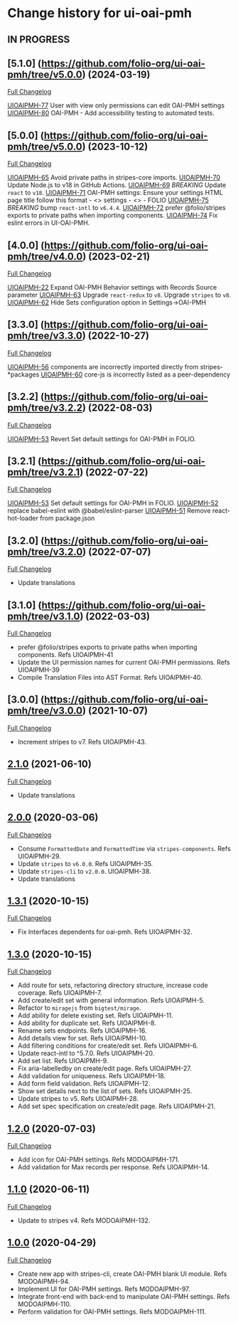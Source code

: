# Change history for ui-oai-pmh

## IN PROGRESS

## [5.1.0] (https://github.com/folio-org/ui-oai-pmh/tree/v5.0.0) (2024-03-19)
[Full Changelog](https://github.com/folio-org/ui-oai-pmh/compare/v5.0.0...v5.1.0)

[UIOAIPMH-77](https://issues.folio.org/browse/UIOAIPMH-77) User with view only permissions can edit OAI-PMH settings
[UIOAIPMH-80](https://folio-org.atlassian.net/browse/UIOAIPMH-80) OAI-PMH - Add accessibility testing to automated tests.

## [5.0.0] (https://github.com/folio-org/ui-oai-pmh/tree/v5.0.0) (2023-10-12)
[Full Changelog](https://github.com/folio-org/ui-oai-pmh/compare/v4.0.0...v5.0.0)

[UIOAIPMH-65](https://issues.folio.org/browse/UIOAIPMH-65) Avoid private paths in stripes-core imports.
[UIOAIPMH-70](https://issues.folio.org/browse/UIOAIPMH-70) Update Node.js to v18 in GitHub Actions.
[UIOAIPMH-69](https://issues.folio.org/browse/UIOAIPMH-69) *BREAKING* Update `react` to `v18`.
[UIOAIPMH-71](https://issues.folio.org/browse/UIOAIPMH-71) OAI-PMH settings: Ensure your settings HTML page title follow this format - <<App name>> settings - <<selected page name>> - FOLIO
[UIOAIPMH-75](https://issues.folio.org/browse/UIOAIPMH-75) *BREAKING* bump `react-intl` to `v6.4.4`.
[UIOAIPMH-72](https://issues.folio.org/browse/UIOAIPMH-72) prefer @folio/stripes exports to private paths when importing components.
[UIOAIPMH-74](https://issues.folio.org/browse/UIOAIPMH-74) Fix eslint errors in UI-OAI-PMH.

## [4.0.0] (https://github.com/folio-org/ui-oai-pmh/tree/v4.0.0) (2023-02-21)
[Full Changelog](https://github.com/folio-org/ui-oai-pmh/compare/v3.3.0...v4.0.0)

[UIOAIPMH-22](https://issues.folio.org/browse/UIOAIPMH-22) Expand OAI-PMH Behavior settings with Records Source parameter
[UIOAIPMH-63](https://issues.folio.org/browse/UIOAIPMH-63) Upgrade `react-redux` to `v8`. Upgrade `stripes` to `v8`.
[UIOAIPMH-62](https://issues.folio.org/browse/UIOAIPMH-62) Hide Sets configuration option in Settings->OAI-PMH

## [3.3.0] (https://github.com/folio-org/ui-oai-pmh/tree/v3.3.0) (2022-10-27)
[Full Changelog](https://github.com/folio-org/ui-oai-pmh/compare/v3.2.2...v3.3.0)

[UIOAIPMH-56](https://issues.folio.org/browse/UIOAIPMH-56) components are incorrectly imported directly from stripes-*packages
[UIOAIPMH-60](https://issues.folio.org/browse/UIOAIPMH-60) core-js is incorrectly listed as a peer-dependency

## [3.2.2] (https://github.com/folio-org/ui-oai-pmh/tree/v3.2.2) (2022-08-03)
[Full Changelog](https://github.com/folio-org/ui-oai-pmh/compare/v3.2.1...v3.2.2)

[UIOAIPMH-53](https://issues.folio.org/browse/UIOAIPMH-53) Revert Set default settings for OAI-PMH in FOLIO.

## [3.2.1] (https://github.com/folio-org/ui-oai-pmh/tree/v3.2.1) (2022-07-22)
[Full Changelog](https://github.com/folio-org/ui-oai-pmh/compare/v3.2.0...v3.2.1)

[UIOAIPMH-53](https://issues.folio.org/browse/UIOAIPMH-53) Set default settings for OAI-PMH in FOLIO.
[UIOAIPMH-52](https://issues.folio.org/browse/UIOAIPMH-52) replace babel-eslint with @babel/eslint-parser
[UIOAIPMH-51](https://issues.folio.org/browse/UIOAIPMH-51) Remove react-hot-loader from package.json

## [3.2.0] (https://github.com/folio-org/ui-oai-pmh/tree/v3.2.0) (2022-07-07)
[Full Changelog](https://github.com/folio-org/ui-oai-pmh/compare/v3.1.0...v3.2.0)

* Update translations

## [3.1.0] (https://github.com/folio-org/ui-oai-pmh/tree/v3.1.0) (2022-03-03)
[Full Changelog](https://github.com/folio-org/ui-oai-pmh/compare/v3.0.0...v3.1.0)

* prefer @folio/stripes exports to private paths when importing components. Refs UIOAIPMH-41
* Update the UI permission names for current OAI-PMH permissions. Refs UIOAIPMH-39
* Compile Translation Files into AST Format. Refs UIOAIPMH-40.

## [3.0.0] (https://github.com/folio-org/ui-oai-pmh/tree/v3.0.0) (2021-10-07)
[Full Changelog](https://github.com/folio-org/ui-oai-pmh/compare/v2.1.0...v3.0.0)

* Increment stripes to v7.  Refs UIOAIPMH-43.

## [2.1.0](https://github.com/folio-org/ui-oai-pmh/tree/v2.1.0) (2021-06-10)
[Full Changelog](https://github.com/folio-org/ui-oai-pmh/compare/v2.0.0...v2.1.0)

* Update translations

## [2.0.0](https://github.com/folio-org/ui-oai-pmh/tree/v2.0.0) (2020-03-06)
[Full Changelog](https://github.com/folio-org/ui-oai-pmh/compare/v1.3.1...v2.0.0)

* Consume `FormattedDate` and `FormattedTime` via `stripes-components`. Refs UIOAIPMH-29.
* Update `stripes` to `v6.0.0`. Refs UIOAIPMH-35.
* Update `stripes-cli` to `v2.0.0`. UIOAIPMH-38.
* Update translations

## [1.3.1](https://github.com/folio-org/ui-oai-pmh/tree/v1.3.1) (2020-10-15)
[Full Changelog](https://github.com/folio-org/ui-oai-pmh/compare/v1.3.0...v1.3.1)

* Fix Interfaces dependents for oai-pmh. Refs UIOAIPMH-32.

## [1.3.0](https://github.com/folio-org/ui-oai-pmh/tree/v1.3.0) (2020-10-15)
[Full Changelog](https://github.com/folio-org/ui-oai-pmh/compare/v1.2.0...v1.3.0)

* Add route for sets, refactoring directory structure, increase code coverage. Refs UIOAIPMH-7.
* Add create/edit set with general information. Refs UIOAIPMH-5.
* Refactor to `miragejs` from `bigtest/mirage`.
* Add ability for delete existing set. Refs UIOAIPMH-11.
* Add ability for duplicate set. Refs UIOAIPMH-8.
* Rename sets endpoints. Refs UIOAIPMH-16.
* Add details view for set. Refs UIOAIPMH-10.
* Add filtering conditions for create/edit set. Refs UIOAIPMH-6.
* Update react-intl to ^5.7.0. Refs UIOAIPMH-20.
* Add set list. Refs UIOAIPMH-9.
* Fix aria-labelledby on create/edit page. Refs UIOAIPMH-27.
* Add validation for uniqueness. Refs UIOAIPMH-18.
* Add form field validation. Refs UIOAIPMH-12.
* Show set details next to the list of sets. Refs UIOAIPMH-25.
* Update stripes to v5. Refs UIOAIPMH-28.
* Add set spec specification on create/edit page. Refs UIOAIPMH-21.

## [1.2.0](https://github.com/folio-org/ui-oai-pmh/tree/v1.2.0) (2020-07-03)
[Full Changelog](https://github.com/folio-org/ui-oai-pmh/compare/v1.1.0...v1.2.0)

* Add icon for OAI-PMH settings. Refs MODOAIPMH-171.
* Add validation for Max records per response. Refs UIOAIPMH-14.

## [1.1.0](https://github.com/folio-org/ui-oai-pmh/tree/v1.1.0) (2020-06-11)
[Full Changelog](https://github.com/folio-org/ui-oai-pmh/compare/v1.0.0...v1.1.0)

* Update to stripes v4. Refs MODOAIPMH-132.

## [1.0.0](https://github.com/folio-org/ui-oai-pmh/tree/v1.0.0) (2020-04-29)
[Full Changelog](https://github.com/folio-org/ui-oai-pmh/compare/v1.0.0)

* Create new app with stripes-cli, create OAI-PMH blank UI module. Refs MODOAIPMH-94.
* Implement UI for OAI-PMH settings. Refs MODOAIPMH-97.
* Integrate front-end with back-end to manipulate OAI-PMH settings. Refs MODOAIPMH-110.
* Perform validation for OAI-PMH settings. Refs MODOAIPMH-111.
